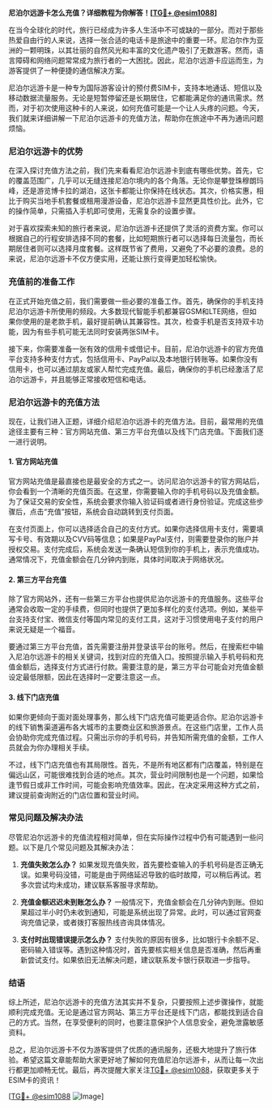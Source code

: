 **尼泊尔远游卡怎么充值？详细教程为你解答！[[TG💪+ @esim1088](https://t.me/s/esim1088)]**

在当今全球化的时代，旅行已经成为许多人生活中不可或缺的一部分。而对于那些热爱自由行的人来说，选择一张合适的电话卡是旅途中的重要一环。尼泊尔作为亚洲的一颗明珠，以其壮丽的自然风光和丰富的文化遗产吸引了无数游客。然而，语言障碍和网络问题常常成为旅行者的一大困扰。因此，尼泊尔远游卡应运而生，为游客提供了一种便捷的通信解决方案。

尼泊尔远游卡是一种专为国际游客设计的预付费SIM卡，支持本地通话、短信以及移动数据流量服务。无论是短暂停留还是长期居住，它都能满足你的通讯需求。然而，对于初次使用这种卡的人来说，如何充值可能是一个让人头疼的问题。今天，我们就来详细讲解一下尼泊尔远游卡的充值方法，帮助你在旅途中不再为通讯问题烦恼。

### 尼泊尔远游卡的优势

在深入探讨充值方法之前，我们先来看看尼泊尔远游卡到底有哪些优势。首先，它的覆盖范围广，几乎可以无缝连接尼泊尔境内的各个角落。无论你是攀登珠穆朗玛峰，还是游览博卡拉的湖泊，这张卡都能让你保持在线状态。其次，价格实惠，相比于购买当地手机套餐或租用漫游设备，尼泊尔远游卡显然更具性价比。此外，它的操作简单，只需插入手机即可使用，无需复杂的设置步骤。

对于喜欢探索未知的旅行者来说，尼泊尔远游卡还提供了灵活的资费方案。你可以根据自己的行程安排选择不同的套餐，比如短期旅行者可以选择每日流量包，而长期居住者则可以选择月度套餐。这样既节省了费用，又避免了不必要的浪费。总的来说，尼泊尔远游卡不仅方便实用，还能让旅行变得更加轻松愉快。

### 充值前的准备工作

在正式开始充值之前，我们需要做一些必要的准备工作。首先，确保你的手机支持尼泊尔远游卡所使用的频段。大多数现代智能手机都兼容GSM和LTE网络，但如果你使用的是老款手机，最好提前确认其兼容性。其次，检查手机是否支持双卡功能，因为有些手机可能无法同时安装两张SIM卡。

接下来，你需要准备一张有效的信用卡或借记卡。目前，尼泊尔远游卡的官方充值平台支持多种支付方式，包括信用卡、PayPal以及本地银行转账等。如果你没有信用卡，也可以通过朋友或家人帮忙完成充值。最后，确保你的手机已经激活了尼泊尔远游卡，并且能够正常接收短信和电话。

### 尼泊尔远游卡的充值方法

现在，让我们进入正题，详细介绍尼泊尔远游卡的充值方法。目前，最常用的充值途径主要有三种：官方网站充值、第三方平台充值以及线下门店充值。下面我们逐一进行说明。

#### 1. 官方网站充值

官方网站充值是最直接也是最安全的方式之一。访问尼泊尔远游卡的官方网站后，你会看到一个清晰的充值页面。在这里，你需要输入你的手机号码以及充值金额。为了保证交易的安全性，系统会要求你输入验证码或者进行身份验证。完成这些步骤后，点击“充值”按钮，系统会自动跳转到支付页面。

在支付页面上，你可以选择适合自己的支付方式。如果你选择信用卡支付，需要填写卡号、有效期以及CVV码等信息；如果是PayPal支付，则需要登录你的账户并授权交易。支付完成后，系统会发送一条确认短信到你的手机上，表示充值成功。通常情况下，充值金额会在几分钟内到账，具体时间取决于网络状况。

#### 2. 第三方平台充值

除了官方网站外，还有一些第三方平台也提供尼泊尔远游卡的充值服务。这些平台通常会收取一定的手续费，但同时也提供了更加多样化的支付选项。例如，某些平台支持支付宝、微信支付等国内常见的支付工具，这对于习惯使用电子支付的用户来说无疑是一个福音。

要通过第三方平台充值，首先需要注册并登录该平台的账号。然后，在搜索栏中输入尼泊尔远游卡的相关关键词，找到对应的充值入口。按照提示输入手机号码和充值金额后，选择支付方式进行付款。需要注意的是，第三方平台可能会对充值金额设定最低限额，因此在选择时一定要注意这一点。

#### 3. 线下门店充值

如果你更倾向于面对面处理事务，那么线下门店充值可能更适合你。尼泊尔远游卡的线下销售渠道遍布各大城市的主要商业区和旅游景点。在这些门店里，工作人员会协助你完成充值过程。只需出示你的手机号码，并告知所需充值的金额，工作人员就会为你办理相关手续。

不过，线下门店充值也有其局限性。首先，不是所有地区都有门店覆盖，特别是在偏远山区，可能很难找到合适的地点。其次，营业时间限制也是一个问题，如果恰逢节假日或非工作时间，可能会影响充值效率。因此，在决定采用这种方式之前，建议提前查询附近的门店位置和营业时间。

### 常见问题及解决办法

尽管尼泊尔远游卡的充值流程相对简单，但在实际操作过程中仍有可能遇到一些问题。以下是几个常见问题及其解决办法：

1. **充值失败怎么办？**
   如果发现充值失败，首先要检查输入的手机号码是否正确无误。如果号码没错，可能是由于网络延迟导致的临时故障，可以稍后再试。若多次尝试均未成功，建议联系客服寻求帮助。

2. **充值金额迟迟未到账怎么办？**
   一般情况下，充值金额会在几分钟内到账。但如果超过半小时仍未收到通知，可能是系统出现了异常。此时，可以通过官网查询充值记录，或者拨打客服热线咨询具体情况。

3. **支付时出现错误提示怎么办？**
   支付失败的原因有很多，比如银行卡余额不足、密码输入错误等。遇到这种情况时，首先要核实相关信息是否准确，然后再重新尝试支付。如果依旧无法解决问题，建议联系发卡银行获取进一步指导。

### 结语

综上所述，尼泊尔远游卡的充值方法其实并不复杂，只要按照上述步骤操作，就能顺利完成充值。无论是通过官方网站、第三方平台还是线下门店，都能找到适合自己的方式。当然，在享受便利的同时，也要注意保护个人信息安全，避免泄露敏感资料。

总之，尼泊尔远游卡不仅为游客提供了优质的通讯服务，还极大地提升了旅行体验。希望这篇文章能帮助大家更好地了解如何充值尼泊尔远游卡，从而让每一次出行都更加顺畅无忧。最后，再次提醒大家关注[TG💪+ @esim1088](https://t.me/s/esim1088)，获取更多关于ESIM卡的资讯！

[[TG💪+ @esim1088](https://t.me/s/esim1088) ![Image](https://i.postimg.cc/4NQfJmqS/Snipaste-2025-05-13-00-14-12.png)]